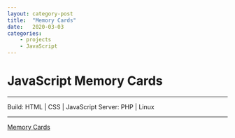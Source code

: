```yaml
---
layout: category-post
title:  "Memory Cards"
date:   2020-03-03
categories: 
    - projects
    - JavaScript
---
```


# JavaScript Memory Cards

---

Build: HTML | CSS | JavaScript
Server: PHP | Linux

---

[Memory Cards](https://demo.chrisconnelly.ca/projects/js/memory-cards/)

